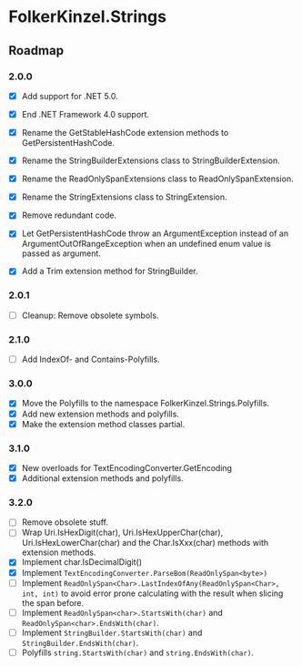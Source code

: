 ﻿# FolkerKinzel.Strings

## Roadmap

### 2.0.0
- [x] Add support for .NET 5.0.
    
- [x] End .NET Framework 4.0 support.

- [x] Rename the GetStableHashCode extension methods to GetPersistentHashCode.

- [x] Rename the StringBuilderExtensions class to StringBuilderExtension.

- [x] Rename the ReadOnlySpanExtensions class to ReadOnlySpanExtension.

- [x] Rename the StringExtensions class to StringExtension.

- [x] Remove redundant code.

- [x] Let GetPersistentHashCode throw an ArgumentException instead of an ArgumentOutOfRangeException 
when an undefined enum value is passed as argument.

- [x] Add a Trim extension method for StringBuilder.

### 2.0.1
- [ ] Cleanup: Remove obsolete symbols.

### 2.1.0
- [ ] Add IndexOf- and Contains-Polyfills. 

### 3.0.0
- [x] Move the Polyfills to the namespace FolkerKinzel.Strings.Polyfills.
- [x] Add new extension methods and polyfills.
- [x] Make the extension method classes partial.

### 3.1.0
- [x] New overloads for TextEncodingConverter.GetEncoding
- [x] Additional extension methods and polyfills.

### 3.2.0
- [ ] Remove obsolete stuff.
- [ ] Wrap Uri.IsHexDigit(char), Uri.IsHexUpperChar(char), Uri.IsHexLowerChar(char) and the Char.IsXxx(char) methods with extension methods.
- [x] Implement char.IsDecimalDigit()
- [x] Implement `TextEncodingConverter.ParseBom(ReadOnlySpan<byte>)`
- [ ] Implement `ReadOnlySpan<Char>.LastIndexOfAny(ReadOnlySpan<Char>, int, int)` to avoid error 
prone calculating with the result when slicing the span before.
- [ ] Implement `ReadOnlySpan<char>.StartsWith(char)` and `ReadOnlySpan<char>.EndsWith(char)`.
- [ ] Implement `StringBuilder.StartsWith(char)` and `StringBuilder.EndsWith(char)`.
- [ ] Polyfills `string.StartsWith(char)` and `string.EndsWith(char)`.